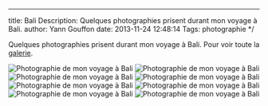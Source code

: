 ---
title: Bali
Description: Quelques photographies prisent durant mon voyage à Bali.
author: Yann Gouffon
date: 2013-11-24 12:48:14
Tags: photographie
*/

Quelques photographies prisent durant mon voyage à Bali. Pour voir toute la [galerie](http://photo.yago.io/Showroom/Bali-2013).

![Photographie de mon voyage à Bali](http://staging.yago.io/content/img/bali_1.jpg)
![Photographie de mon voyage à Bali](http://staging.yago.io/content/img/bali_2.jpg)
![Photographie de mon voyage à Bali](http://staging.yago.io/content/img/bali_3.jpg)
![Photographie de mon voyage à Bali](http://staging.yago.io/content/img/bali_4.jpg)
![Photographie de mon voyage à Bali](http://staging.yago.io/content/img/bali_5.jpg)
![Photographie de mon voyage à Bali](http://staging.yago.io/content/img/bali_6.jpg)
![Photographie de mon voyage à Bali](http://staging.yago.io/content/img/bali_7.jpg)
![Photographie de mon voyage à Bali](http://staging.yago.io/content/img/bali_8.jpg)
